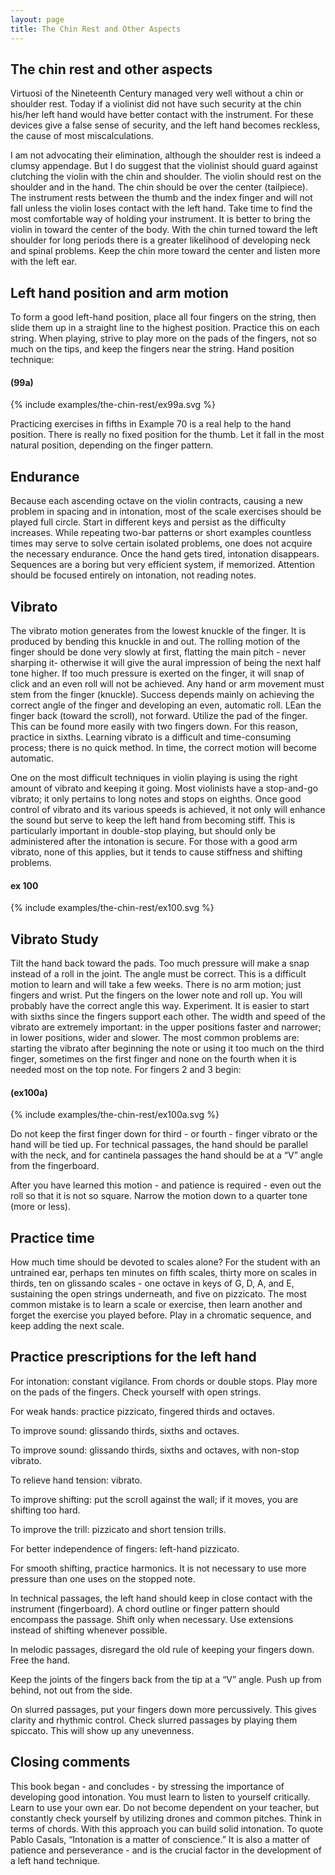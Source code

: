 ```yaml
---
layout: page
title: The Chin Rest and Other Aspects
---
```


## The chin rest and other aspects

Virtuosi of the Nineteenth Century managed very well without a chin or shoulder rest. Today if a violinist did not have such security at the chin his/her left hand would have better contact with the instrument. For these devices give a false sense of security, and the left hand becomes reckless, the cause of most miscalculations. 

I am not advocating their elimination, although the shoulder rest is indeed a clumsy appendage. But I do suggest that the violinist should guard against clutching the violin with the chin and shoulder. The violin should rest on the shoulder and in the hand. The chin should be over the center (tailpiece). The instrument rests between the thumb and the index finger and will not fall unless the violin loses contact with the left hand. Take time to find the most comfortable way of holding your instrument. It is better to bring the violin in toward the center of the body. With the chin turned toward the left shoulder for long periods there is a greater likelihood of developing neck and spinal problems. Keep the chin more toward the center and listen more with the left ear. 


## Left hand position and arm motion 

To form a good left-hand position, place all four fingers on the string, then slide them up in a straight line to the highest position. Practice this on each string. When playing, strive to play more on the pads of the fingers, not so much on the tips, and keep the fingers near the string. Hand position technique: 

#### (99a)

{% include examples/the-chin-rest/ex99a.svg %}

Practicing exercises in fifths in Example 70 is a real help to the hand position. There is really no fixed position for the thumb. Let it fall in the most natural position, depending on the finger pattern. 


## Endurance

Because each ascending octave on the violin contracts, causing a new problem in spacing and in intonation, most of the scale exercises should be played full circle. Start in different keys and persist as the difficulty increases. While repeating two-bar patterns or short examples countless times may serve to solve certain isolated problems, one does not acquire the necessary endurance. Once the hand gets tired, intonation disappears. Sequences are a boring but very efficient system, if memorized. Attention should be focused entirely on intonation, not reading notes. 


## Vibrato

The vibrato motion generates from the lowest knuckle of the finger. It is produced by bending this knuckle in and out. The rolling motion of the finger should be done very slowly at first, flatting the main pitch - never sharping it- otherwise it will give the aural impression of being the next half tone higher. If too much pressure is exerted on the finger, it will snap of click and an even roll will not be achieved. Any hand or arm movement must stem from the finger (knuckle). Success depends mainly on achieving the correct angle of the finger and developing an even, automatic roll. LEan the finger back (toward the scroll), not forward. Utilize the pad of the finger. This can be found more easily with two fingers down. For this reason, practice in sixths. Learning vibrato is a difficult and time-consuming process; there is no quick method. In time, the correct motion will become automatic. 

One on the most difficult techniques in violin playing is using the right amount of vibrato and keeping it going. Most violinists have a stop-and-go vibrato; it only pertains to long notes and stops on eighths. Once good control of vibrato and its various speeds is achieved, it not only will enhance the sound but serve to keep the left hand from becoming stiff. This is particularly important in double-stop playing, but should only be administered after the intonation is secure. For those with a good arm vibrato, none of this applies, but it tends to cause stiffness and shifting problems. 

#### ex 100

{% include examples/the-chin-rest/ex100.svg %}

## Vibrato Study

Tilt the hand back toward the pads. Too much pressure will make a snap instead of a roll in the joint. The angle must be correct. This is a difficult motion to learn and will take a few weeks. There is no arm motion; just fingers and wrist. Put the fingers on the lower note and roll up. You will probably have the correct angle this way. Experiment. It is easier to start with sixths since the fingers support each other. The width and speed of the vibrato are extremely important: in the upper positions faster and narrower; in lower positions, wider and slower. The most common problems are: starting the vibrato after beginning the note or using it too much on the third finger, sometimes on the first finger and none on the fourth when it is needed most on the top note. For fingers 2 and 3 begin: 

#### (ex100a)

{% include examples/the-chin-rest/ex100a.svg %}


Do not keep the first finger down for third - or fourth - finger vibrato or the hand will be tied up. For technical passages, the hand should be parallel with the neck, and for cantinela passages the hand should be at a “V” angle from the fingerboard. 

After you have learned this motion - and patience is required - even out the roll so that it is not so square. Narrow the motion down to a quarter tone (more or less). 


## Practice time 

How much time should be devoted to scales alone? For the student with an untrained ear, perhaps ten minutes on fifth scales, thirty more on scales in thirds, ten on glissando scales - one octave in keys of G, D, A, and E, sustaining the open strings underneath, and five on pizzicato. The most common mistake is to learn a scale or exercise, then learn another and forget the exercise you played before. Play in a chromatic sequence, and keep adding the next scale. 



## Practice prescriptions for the left hand

For intonation: constant vigilance. From chords or double stops. Play more on the pads of the fingers. Check yourself with open strings. 

For weak hands: practice pizzicato, fingered thirds and octaves. 

To improve sound: glissando thirds, sixths and octaves. 

To improve sound: glissando thirds, sixths and octaves, with non-stop vibrato.

To relieve hand tension: vibrato.

To improve shifting: put the scroll against the wall; if it moves, you are shifting too hard. 

To improve the trill: pizzicato and short tension trills. 

For better independence of fingers: left-hand pizzicato.

For smooth shifting, practice harmonics. It is not necessary to use more pressure than one uses on the stopped note.

In technical passages, the left hand should keep in close contact with the instrument (fingerboard). A chord outline or finger pattern should encompass the passage. Shift only when necessary. Use extensions instead of shifting whenever possible. 

In melodic passages, disregard the old rule of keeping your fingers down. Free the hand. 

Keep the joints of the fingers back from the tip at a “V” angle. Push up from behind, not out from the side.

On slurred passages, put your fingers down more percussively. This gives clarity and rhythmic control. 
Check slurred passages by playing them spiccato. This will show up any unevenness. 


## Closing comments

This book began - and concludes - by stressing the importance of developing good intonation. You must learn to listen to yourself critically. Learn to use your own ear. Do not become dependent on your teacher, but constantly check yourself by utilizing drones and common pitches. Think in terms of chords. With this approach you can build solid intonation. To quote Pablo Casals, “Intonation is a matter of conscience.” It is also a matter of patience and perseverance - and is the crucial factor in the development of a left hand technique. 